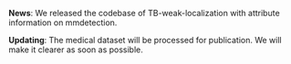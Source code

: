 **News**: We released the codebase of TB-weak-localization with attribute information on mmdetection.

**Updating**: The medical dataset will be processed for publication. We will make it clearer as soon as possible.
